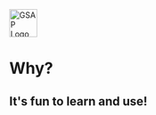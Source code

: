 
  <img src="https://raw.githubusercontent.com/onemarc/tech-icons/292cfceecce6a863e9a10216c1c730d3a1a02ff5/icons/gsap.svg" alt="GSAP Logo" width="50" style="margin-right: 10px;">


# Why?
## It's fun to learn and use!
